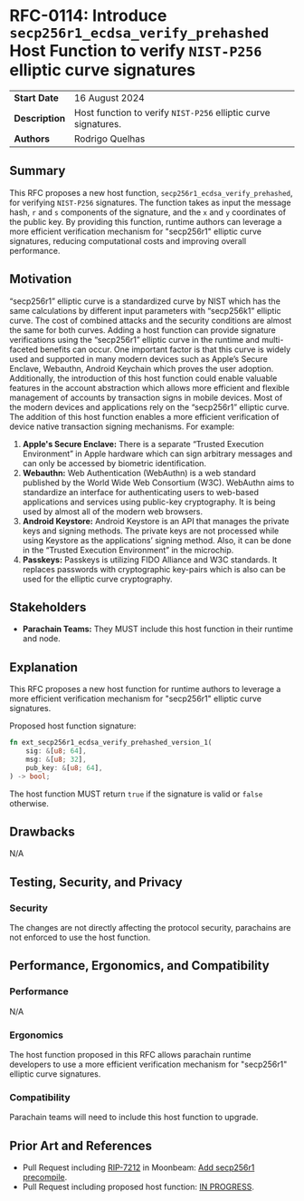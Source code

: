 # RFC-0114: Introduce `secp256r1_ecdsa_verify_prehashed` Host Function to verify `NIST-P256` elliptic curve signatures
|                 |                                                                                             |
| --------------- | ------------------------------------------------------------------------------------------- |
| **Start Date**  | 16 August 2024                                                                    |
| **Description** | Host function to verify `NIST-P256` elliptic curve signatures.                                                                    |
| **Authors**     | Rodrigo Quelhas                                                                                            |

## Summary
This RFC proposes a new host function, `secp256r1_ecdsa_verify_prehashed`, for verifying `NIST-P256` signatures. The function takes as input the message hash, `r` and `s` components of the signature, and the `x` and `y` coordinates of the public key. By providing this function, runtime authors can leverage a more efficient verification mechanism for "secp256r1" elliptic curve signatures, reducing computational costs and improving overall performance.

## Motivation
“secp256r1” elliptic curve is a standardized curve by NIST which has the same calculations by different input parameters with “secp256k1” elliptic curve. The cost of combined attacks and the security conditions are almost the same for both curves. Adding a host function can provide signature verifications using the “secp256r1” elliptic curve in the runtime and multi-faceted benefits can occur. One important factor is that this curve is widely used and supported in many modern devices such as Apple’s Secure Enclave, Webauthn, Android Keychain which proves the user adoption. Additionally, the introduction of this host function could enable valuable features in the account abstraction which allows more efficient and flexible management of accounts by transaction signs in mobile devices.
Most of the modern devices and applications rely on the “secp256r1” elliptic curve. The addition of this host function enables a more efficient verification of device native transaction signing mechanisms. For example:

1. **Apple's Secure Enclave:** There is a separate “Trusted Execution Environment” in Apple hardware which can sign arbitrary messages and can only be accessed by biometric identification.
2. **Webauthn:** Web Authentication (WebAuthn) is a web standard published by the World Wide Web Consortium (W3C). WebAuthn aims to standardize an interface for authenticating users to web-based applications and services using public-key cryptography. It is being used by almost all of the modern web browsers.
3. **Android Keystore:** Android Keystore is an API that manages the private keys and signing methods. The private keys are not processed while using Keystore as the applications’ signing method. Also, it can be done in the “Trusted Execution Environment” in the microchip.
4. **Passkeys:** Passkeys is utilizing FIDO Alliance and W3C standards. It replaces passwords with cryptographic key-pairs which is also can be used for the elliptic curve cryptography.

## Stakeholders
- **Parachain Teams:** They MUST include this host function in their runtime and node.

## Explanation
This RFC proposes a new host function for runtime authors to leverage a more efficient verification mechanism for "secp256r1" elliptic curve signatures.

Proposed host function signature:
```rust
fn ext_secp256r1_ecdsa_verify_prehashed_version_1(
    sig: &[u8; 64],
    msg: &[u8; 32],
    pub_key: &[u8; 64],
) -> bool;
```
The host function MUST return `true` if the signature is valid or `false` otherwise.

## Drawbacks

N/A

## Testing, Security, and Privacy

### Security

The changes are not directly affecting the protocol security, parachains are not enforced to use the host function.

## Performance, Ergonomics, and Compatibility
### Performance

N/A

### Ergonomics
The host function proposed in this RFC allows parachain runtime developers to use a more efficient verification mechanism for "secp256r1" elliptic curve signatures.

### Compatibility
Parachain teams will need to include this host function to upgrade.

## Prior Art and References
- Pull Request including [RIP-7212](https://github.com/ethereum/RIPs/blob/master/RIPS/rip-7212.md) in Moonbeam: [Add secp256r1 precompile](https://github.com/moonbeam-foundation/moonbeam/pull/2859).
- Pull Request including proposed host function: [IN PROGRESS]().
